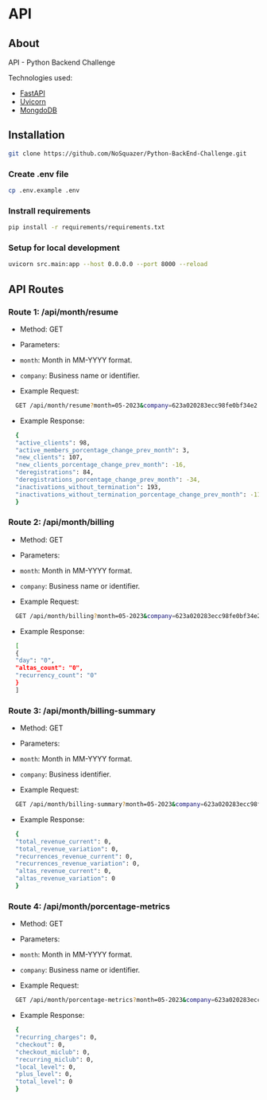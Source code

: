# API

## About

API - Python Backend Challenge

Technologies used:

- [FastAPI](https://fastapi.tiangolo.com/)
- [Uvicorn](https://www.uvicorn.org/)
- [MongdoDB](https://www.mongodb.com/)

## Installation

```bash
git clone https://github.com/NoSquazer/Python-BackEnd-Challenge.git
```

### Create .env file

```bash
cp .env.example .env
```

### Instrall requirements

```bash
pip install -r requirements/requirements.txt
```

### Setup for local development

```bash
uvicorn src.main:app --host 0.0.0.0 --port 8000 --reload
```

## API Routes

### Route 1: /api/month/resume

- Method: GET
- Parameters:
- `month`: Month in MM-YYYY format.
- `company`: Business name or identifier.

- Example Request:

```bash
  GET /api/month/resume?month=05-2023&company=623a020283ecc98fe0bf34e2
```

- Example Response:

```bash
  {
  "active_clients": 98,
  "active_members_porcentage_change_prev_month": 3,
  "new_clients": 107,
  "new_clients_porcentage_change_prev_month": -16,
  "deregistrations": 84,
  "deregistrations_porcentage_change_prev_month": -34,
  "inactivations_without_termination": 193,
  "inactivations_without_termination_porcentage_change_prev_month": -11
  }
```

### Route 2: /api/month/billing

- Method: GET
- Parameters:
- `month`: Month in MM-YYYY format.
- `company`: Business name or identifier.

- Example Request:

```bash
  GET /api/month/billing?month=05-2023&company=623a020283ecc98fe0bf34e2
```

- Example Response:

```bash
  [
  {
  "day": "0",
  "altas_count": "0",
  "recurrency_count": "0"
  }
  ]
```

### Route 3: /api/month/billing-summary

- Method: GET
- Parameters:
- `month`: Month in MM-YYYY format.
- `company`: Business identifier.

- Example Request:

```bash
  GET /api/month/billing-summary?month=05-2023&company=623a020283ecc98fe0bf34e2
```

- Example Response:

```bash
  {
  "total_revenue_current": 0,
  "total_revenue_variation": 0,
  "recurrences_revenue_current": 0,
  "recurrences_revenue_variation": 0,
  "altas_revenue_current": 0,
  "altas_revenue_variation": 0
  }
```

### Route 4: /api/month/porcentage-metrics

- Method: GET
- Parameters:
- `month`: Month in MM-YYYY format.
- `company`: Business name or identifier.

- Example Request:

```bash
  GET /api/month/porcentage-metrics?month=05-2023&company=623a020283ecc98fe0bf34e2
```

- Example Response:

```bash
  {
  "recurring_charges": 0,
  "checkout": 0,
  "checkout_miclub": 0,
  "recurring_miclub": 0,
  "local_level": 0,
  "plus_level": 0,
  "total_level": 0
  }
```
